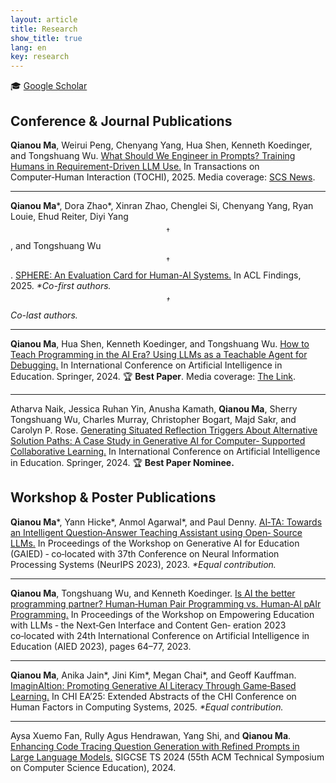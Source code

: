 ```yaml
---
layout: article
title: Research
show_title: true
lang: en
key: research
---
```


<!-- temporary solution, switch to https://jekyll-themes.com/alshedivat/al-folio -->

<!-- ## In Submission -->


🎓 [Google Scholar](https://scholar.google.com/citations?user=3EAMFQIAAAAJ&hl=en)

## Conference & Journal Publications


**Qianou Ma**, Weirui Peng, Chenyang Yang, Hua Shen, Kenneth Koedinger, and Tongshuang Wu. [What Should We Engineer in Prompts? Training Humans in Requirement-Driven LLM Use.](https://arxiv.org/abs/2409.08775) In Transactions on Computer‑Human Interaction (TOCHI), 2025. Media coverage: [SCS News](https://www.cs.cmu.edu/news/2025/prompt-training).

*** 


**Qianou Ma**\*, Dora Zhao\*, Xinran Zhao, Chenglei Si, Chenyang Yang, Ryan Louie, Ehud Reiter, Diyi Yang$$ ^\dagger $$, and Tongshuang Wu$$^\dagger$$.
[SPHERE: An Evaluation Card for Human-AI Systems.](https://sphere-eval.github.io/) In ACL Findings, 2025. *\*Co-first authors. $$^\dagger$$Co-last authors.*

*** 

**Qianou Ma**, Hua Shen, Kenneth Koedinger, and Tongshuang Wu. [How to Teach Programming in the AI Era? Using LLMs as a Teachable
Agent for Debugging.](https://arxiv.org/abs/2310.05292) In International Conference on Artificial Intelligence in Education. Springer, 2024. 🏆 **Best Paper**. Media coverage: [The Link](https://magazine.cs.cmu.edu/promoting-critical-thinking-in-ai-education-models#:~:text=Award).

*** 

Atharva Naik, Jessica Ruhan Yin, Anusha Kamath, **Qianou Ma**, Sherry Tongshuang Wu, Charles Murray, Christopher Bogart, Majd Sakr, and Carolyn P. Rose. [Generating Situated Reflection Triggers About Alternative Solution Paths: A Case Study in Generative AI for Computer‑
Supported Collaborative Learning.](https://arxiv.org/abs/2404.18262) In International Conference on Artificial Intelligence in Education. Springer, 2024. 🏆 **Best Paper Nominee.**


## Workshop & Poster Publications


**Qianou Ma**\*, Yann Hicke\*, Anmol Agarwal\*, and Paul Denny. [AI‑TA: Towards an Intelligent Question‑Answer Teaching Assistant using Open‑
Source LLMs.](http://arxiv.org/abs/2311.02775) In Proceedings of the Workshop on Generative AI for Education (GAIED) ‑ co‑located with 37th Conference on Neural Information
Processing Systems (NeurIPS 2023), 2023. *\*Equal contribution.*

*** 

**Qianou Ma**, Tongshuang Wu, and Kenneth Koedinger. [Is AI the better programming partner? Human‑Human Pair Programming vs.
Human‑Al pAIr Programming.](https://arxiv.org/abs/2306.05153) In Proceedings of the Workshop on Empowering Education with LLMs ‑ the Next‑Gen Interface and Content Gen‑
eration 2023 co‑located with 24th International Conference on Artificial Intelligence in Education (AIED 2023), pages 64–77, 2023.

***

**Qianou Ma**, Anika Jain\*, Jini Kim\*, Megan Chai\*, and Geoff Kauffman. [ImaginAItion: Promoting Generative AI Literacy Through Game‑Based Learning.](https://doi.org/10.1145/3706599.3719844) In CHI EA’25: Extended Abstracts of the CHI Conference on Human Factors in Computing Systems, 2025. *\*Equal contribution.*

***

Aysa Xuemo Fan, Rully Agus Hendrawan, Yang Shi, and **Qianou Ma**. [Enhancing Code Tracing Question Generation with Refined Prompts
in Large Language Models.](https://dl.acm.org/doi/abs/10.1145/3626253.3635624) SIGCSE TS 2024 (55th ACM Technical Symposium on Computer Science Education), 2024.
